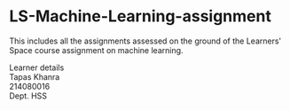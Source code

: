 # LS-Machine-Learning-assignment
This includes all the assignments assessed on the ground of the Learners' Space course assignment on machine learning. 


Learner details <br/>
Tapas Khanra <br/>
214080016 <br/>
Dept. HSS <br/>
